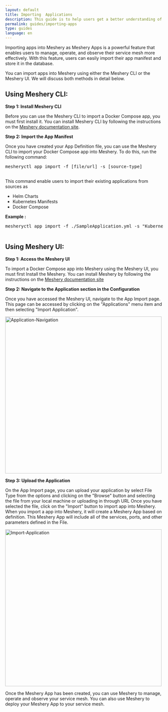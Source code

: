```yaml
---
layout: default
title: Importing  Applications
description: This guide is to help users get a better understanding of sample apps
permalink: guides/importing-apps
type: guides
language: en
---
```



Importing apps into Meshery as Meshery Apps is a powerful feature that enables users to manage, operate, and observe their service mesh more effectively. With this feature, users can easily import their app manifest and store it in the database.

You can import apps into Meshery using either the Meshery CLI or the Meshery UI. We will discuss both methods in detail below.


## Using Meshery CLI:


**Step 1: Install Meshery CLI**

Before you can use the Meshery CLI to import a Docker Compose app, you must first install it. You can install Meshery CLI by following the instructions on the [Meshery documentation site](../installation/mesheryctl.md).


**Step 2: Import the App Manifest**

Once you have created your App Definition file, you can use the Meshery CLI to import your Docker Compose app into Meshery. To do this, run the following command:



<pre class="codeblock-pre">
<div class="codeblock"><div class="clipboardjs">mesheryctl app import -f [file/url] -s [source-type]</div></div>
</pre>

This command enable users to import their existing applications from sources as
- Helm Charts
- Kubernetes Manifests
- Docker Compose

**Example :**  

<pre class="codeblock-pre">
<div class="codeblock"><div class="clipboardjs">mesheryctl app import -f ./SampleApplication.yml -s "Kubernetes Manifest"</div></div>
</pre>


## Using Meshery UI:


**Step 1: Access the Meshery UI**


To import a Docker Compose app into Meshery using the Meshery UI, you must first Install the Meshery. You can install Meshery by following the instructions on the [Meshery documentation site](../installation/quick-start.md) 



**Step 2: Navigate to the Application section in the Configuration**


Once you have accessed the Meshery UI, navigate to the App Import page. This page can be accessed by clicking on the "Applications" menu item and then selecting "Import Application".


<a href="{{ site.baseurl }}/assets/img/applications/Menu.png"><img alt="Application-Navigation" style="width:500px;height:auto;" src="{{ site.baseurl }}/assets/img/applications/Menu.png" /></a>


**Step 3: Upload the Application**

On the App Import page, you can upload your application by select File Type from the options and clicking on the "Browse" button and selecting the file from your local machine or uploading in through URL Once you have selected the file, click on the "Import" button to import app into Meshery.
When you import a app into Meshery, it will create a Meshery App based on definition. This Meshery App will include all of the services, ports, and other parameters defined in the File.

<a href="{{ site.baseurl }}/assets/img/applications/ImportApp.png"><img alt="Import-Application" style="width:500px;height:auto;" src="{{ site.baseurl }}/assets/img/applications/ImportApp.png" /></a>

Once the Meshery App has been created, you can use Meshery to manage, operate and observe your service mesh. You can also use Meshery to deploy your Meshery App to your service mesh.
